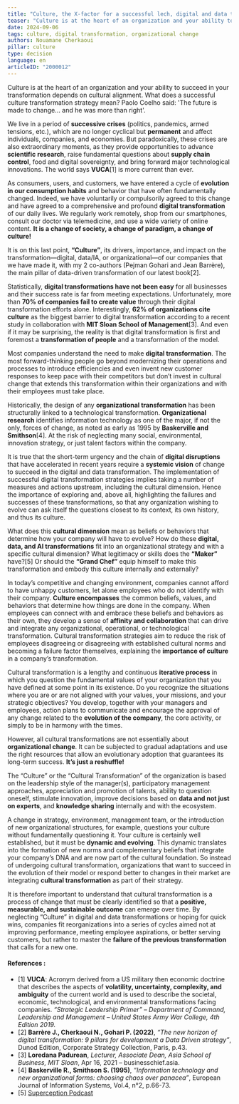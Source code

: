 ```yaml
---
title: "Culture, the X-factor for a successful lech, digital and data transformation!"
teaser: "Culture is at the heart of an organization and your ability to succeed in your transformation depends on cultural alignment. What does a successful culture transformation strategy mean? Paolo Coelho said: 'The future is made to change… and he was more than right'."
date: 2024-09-06
tags: culture, digital transformation, organizational change
authors: Nouamane Cherkaoui
pillar: culture
type: decision
language: en
articleID: "2000012"
---
```

Culture is at the heart of an organization and your ability to succeed in your transformation depends on cultural alignment. What does a successful culture transformation strategy mean? Paolo Coelho said: 'The future is made to change… and he was more than right'.

We live in a period of **successive crises** (politics, pandemics, armed tensions, etc.), which are no longer cyclical but **permanent** and affect individuals, companies, and economies. But paradoxically, these crises are also extraordinary moments, as they provide opportunities to advance **scientific research**, raise fundamental questions about **supply chain control**, food and digital sovereignty, and bring forward major technological innovations. The world says **VUCA**[1] is more current than ever.

As consumers, users, and customers, we have entered a cycle of **evolution in our consumption habits** and behavior that have often fundamentally changed. Indeed, we have voluntarily or compulsorily agreed to this change and have agreed to a comprehensive and profound **digital transformation** of our daily lives. We regularly work remotely, shop from our smartphones, consult our doctor via telemedicine, and use a wide variety of online content. **It is a change of society, a change of paradigm, a change of culture!**

It is on this last point, **“Culture”**, its drivers, importance, and impact on the transformation—digital, data/IA, or organizational—of our companies that we have made it, with my 2 co-authors (Pejman Gohari and Jean Barrère), the main pillar of data-driven transformation of our latest book[2].

Statistically, **digital transformations have not been easy** for all businesses and their success rate is far from meeting expectations. Unfortunately, more than **70% of companies fail to create value** through their digital transformation efforts alone. Interestingly, **62% of organizations cite culture** as the biggest barrier to digital transformation according to a recent study in collaboration with **MIT Sloan School of Management**[3]. And even if it may be surprising, the reality is that digital transformation is first and foremost a **transformation of people** and a transformation of the model.

Most companies understand the need to make **digital transformation**. The most forward-thinking people go beyond modernizing their operations and processes to introduce efficiencies and even invent new customer responses to keep pace with their competitors but don’t invest in cultural change that extends this transformation within their organizations and with their employees must take place.

Historically, the design of any **organizational transformation** has been structurally linked to a technological transformation. **Organizational research** identifies information technology as one of the major, if not the only, forces of change, as noted as early as 1995 by **Baskerville and Smithson**[4]. At the risk of neglecting many social, environmental, innovation strategy, or just talent factors within the company.

It is true that the short-term urgency and the chain of **digital disruptions** that have accelerated in recent years require a **systemic vision** of change to succeed in the digital and data transformation. The implementation of successful digital transformation strategies implies taking a number of measures and actions upstream, including the cultural dimension. Hence the importance of exploring and, above all, highlighting the failures and successes of these transformations, so that any organization wishing to evolve can ask itself the questions closest to its context, its own history, and thus its culture.

What does this **cultural dimension** mean as beliefs or behaviors that determine how your company will have to evolve? How do these **digital, data, and AI transformations** fit into an organizational strategy and with a specific cultural dimension? What legitimacy or skills does the **“Maker”** have?[5] Or should the **“Grand Chef”** equip himself to make this transformation and embody this culture internally and externally?

In today’s competitive and changing environment, companies cannot afford to have unhappy customers, let alone employees who do not identify with their company. **Culture encompasses** the common beliefs, values, and behaviors that determine how things are done in the company. When employees can connect with and embrace these beliefs and behaviors as their own, they develop a sense of **affinity and collaboration** that can drive and integrate any organizational, operational, or technological transformation. Cultural transformation strategies aim to reduce the risk of employees disagreeing or disagreeing with established cultural norms and becoming a failure factor themselves, explaining the **importance of culture** in a company’s transformation.

Cultural transformation is a lengthy and continuous **iterative process** in which you question the fundamental values ​​of your organization that you have defined at some point in its existence. Do you recognize the situations where you are or are not aligned with your values, your missions, and your strategic objectives? You develop, together with your managers and employees, action plans to communicate and encourage the approval of any change related to the **evolution of the company**, the core activity, or simply to be in harmony with the times.

However, all cultural transformations are not essentially about **organizational change**. It can be subjected to gradual adaptations and use the right resources that allow an evolutionary adoption that guarantees its long-term success. **It’s just a reshuffle!**

The “Culture” or the “Cultural Transformation” of the organization is based on the leadership style of the manager(s), participatory management approaches, appreciation and promotion of talents, ability to question oneself, stimulate innovation, improve decisions based on **data and not just on experts**, and **knowledge sharing** internally and with the ecosystem.

A change in strategy, environment, management team, or the introduction of new organizational structures, for example, questions your culture without fundamentally questioning it. Your culture is certainly well established, but it must be **dynamic and evolving**. This dynamic translates into the formation of new norms and complementary beliefs that integrate your company’s DNA and are now part of the cultural foundation. So instead of undergoing cultural transformation, organizations that want to succeed in the evolution of their model or respond better to changes in their market are integrating **cultural transformation** as part of their strategy.

It is therefore important to understand that cultural transformation is a process of change that must be clearly identified so that a **positive, measurable, and sustainable outcome** can emerge over time. By neglecting “Culture” in digital and data transformations or hoping for quick wins, companies fit reorganizations into a series of cycles aimed not at improving performance, meeting employee aspirations, or better serving customers, but rather to master the **failure of the previous transformation** that calls for a new one.

#### References : 

- [1] **VUCA**: Acronym derived from a US military then economic doctrine that describes the aspects of **volatility, uncertainty, complexity, and ambiguity** of the current world and is used to describe the societal, economic, technological, and environmental transformations facing companies. *“Strategic Leadership Primer” – Department of Command, Leadership and Management – United States Army War College, 4th Edition 2019.*
- [2] **Barrère J., Cherkaoui N., Gohari P. (2022)**, *“The new horizon of digital transformation: 9 pillars for development a Data Driven strategy”*, Dunod Edition, Corporate Strategy Collection, Paris, p.43.
- [3] **Loredana Padurean**, *Lecturer, Associate Dean, Asia School of Business, MIT Sloan*, Apr 16, 2021 – businesschief.asia.
- [4] **Baskerville R., Smithson S. (1995)**, *“Information technology and new organizational forms: choosing chaos over panacea”*, European Journal of Information Systems, Vol.4, n°2, p.66-73.
- [5] [Superception Podcast](https://www.superception.fr/2022/04/10/podcast-superception-ep-81-jean-barrere-nouamane-cherkaoui-et-pejman-gohari/)

